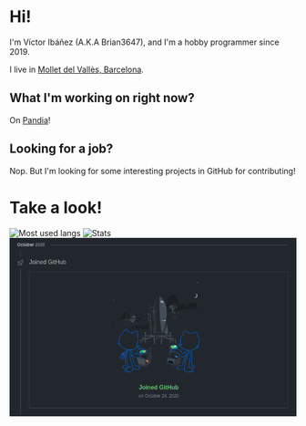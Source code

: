 # Hi!
I'm Víctor Ibáñez (A.K.A Brian3647), and I'm a hobby programmer since 2019.

I live in [Mollet del Vallès, Barcelona](https://goo.gl/maps/4oUmj22o6R3aPh3Q7).

## What I'm working on right now?

On [Pandia](https://github.com/Brian3647/Pandia)!

## Looking for a job?

Nop. But I'm looking for some interesting projects in GitHub for contributing!

# Take a look!

![Most used langs](https://github-readme-stats.vercel.app/api/top-langs/?username=Brian3647&theme=dark) ![Stats](https://github-readme-stats.vercel.app/api?username=Brian3647&show_icons=true) 
![img](/img1.png)
